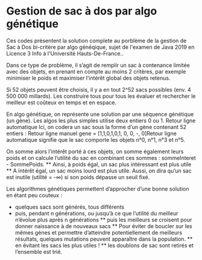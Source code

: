 # Gestion de sac à dos par algo génétique

Ces codes présentent la solution complete au porblème de la gestion de Sac à Dos bi-critère par algo généqique, 
sujet de l'examen de Java 2019 en Licence 3 Info à l'Université Hauts-De-France..

Dans ce type de problème, il s’agit de remplir un sac à contenance limitée avec des objets, en prenant en compte au moins 2 critères, par exemple minimiser le poids et maximiser l’intérêt global des objets retenus.

Si 52 objets peuvent être choisis, il y a en tout 2^52 sacs possibles (env. 4 500 000 millards). Les construire tous pour tous les évaluer et rechercher le meilleur est coûteux en temps et en espace.

En algo génétique, on représente une solution par une séquence génétique (un gène). Les algos les plus simples utilise deux entiers 0 ou 1. Retour ligne automatique
Ici, on codera un sac sous la forme d’un gène contenant 52 entiers : Retour ligne manuel
gene = [1,1,0,1,0,1, 0, 0, -, 0]Retour ligne automatique
signifie que le sac comporte les objets n°0, n°1, n°3 et n°5.

On somme alors l’intérêt porté à ces objets, on somme également leurs poids et on calcule l’utilité du sac en combinant ces sommes : sommeInteret - SommePoids.
** Ainsi, à poids égal, un sac plus intéressant est plus utile
** A intérêt égal, un sac moins lourd est plus utile.
Aussi, on dira qu’un sac est inutile (utilité = -∞) si son poids dépasse un seuil fixé.

Les algorithmes génétiques permettent d’approcher d’une bonne solution en étant peu couteux :
* quelques sacs sont générés, tous différents
* puis, pendant n générations, ou jusqu’à ce que l’utilité du meilleur n’évolue plus après n générations
** puis les meilleurs se croisent pour donner naissance à de nouveaux sacs
** Pour éviter de boucler sur les mêmes gènes et permettre d’atteindre potentiellement de meilleurs résultats, quelques mutations peuvent apparaître dans la population.
** en évitant les sacs les plus utiles !
** les doublons de sac sont retirés et l’ensemble est trié.
